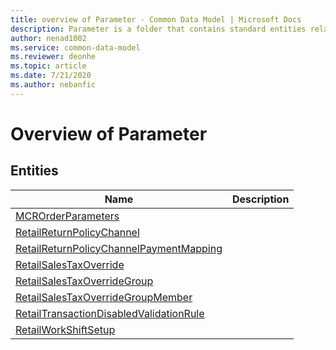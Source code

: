 ```yaml
---
title: overview of Parameter - Common Data Model | Microsoft Docs
description: Parameter is a folder that contains standard entities related to the Common Data Model.
author: nenad1002
ms.service: common-data-model
ms.reviewer: deonhe
ms.topic: article
ms.date: 7/21/2020
ms.author: nebanfic
---
```


# Overview of Parameter


## Entities

|Name|Description|
|---|---|
|[MCROrderParameters](MCROrderParameters.md)||
|[RetailReturnPolicyChannel](RetailReturnPolicyChannel.md)||
|[RetailReturnPolicyChannelPaymentMapping](RetailReturnPolicyChannelPaymentMapping.md)||
|[RetailSalesTaxOverride](RetailSalesTaxOverride.md)||
|[RetailSalesTaxOverrideGroup](RetailSalesTaxOverrideGroup.md)||
|[RetailSalesTaxOverrideGroupMember](RetailSalesTaxOverrideGroupMember.md)||
|[RetailTransactionDisabledValidationRule](RetailTransactionDisabledValidationRule.md)||
|[RetailWorkShiftSetup](RetailWorkShiftSetup.md)||
